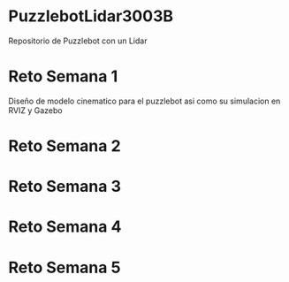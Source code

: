 # PuzzlebotLidar3003B
Repositorio de Puzzlebot con un Lidar
# Reto Semana 1
Diseño de modelo cinematico para el puzzlebot asi como su simulacion en RVIZ y Gazebo
# Reto Semana 2
# Reto Semana 3
# Reto Semana 4
# Reto Semana 5

